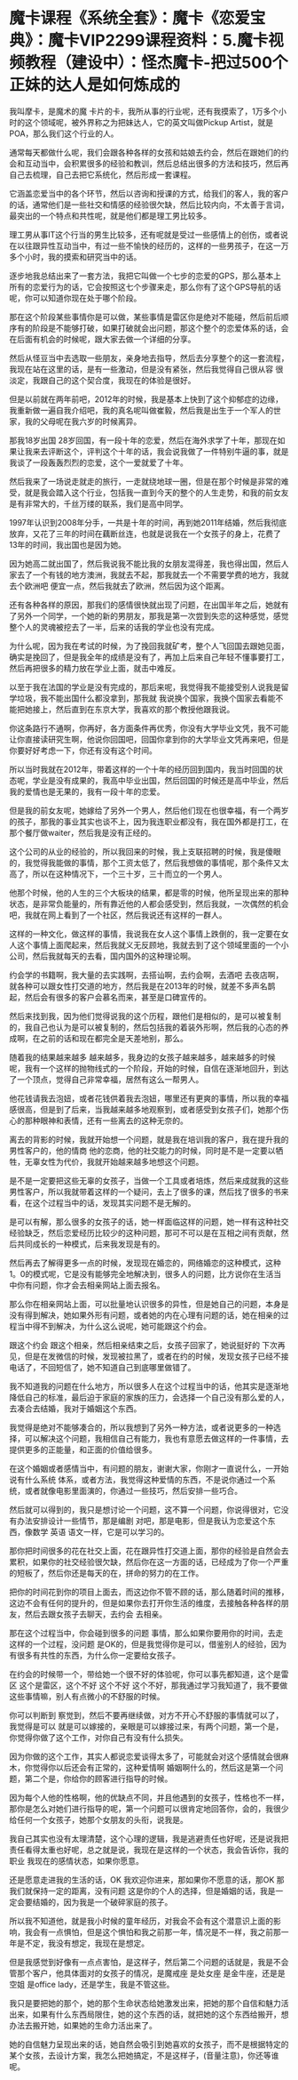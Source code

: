 # 魔卡课程《系统全套》：魔卡《恋爱宝典》：魔卡VIP2299课程资料：5.魔卡视频教程（建设中）：怪杰魔卡-把过500个正妹的达人是如何炼成的

我叫摩卡，是魔术的魔 卡片的卡，我所从事的行业呢，还有我摸索了，1万多个小时的这个领域呢，被外界称之为把妹达人，它的英文叫做Pickup Artist，就是POA，那么我们这个行业的人。

通常每天都做什么呢，我们会跟各种各样的女孩和姑娘去约会，然后在跟她们的约会和互动当中，会积累很多的经验和教训，然后总结出很多的方法和技巧，然后再自己去梳理，自己去把它系统化，然后形成一套课程。

它涵盖恋爱当中的各个环节，然后以咨询和授课的方式，给我们的客人，我的客户的话，通常他们是一些社交和情感的经验很欠缺，然后比较内向，不太善于言词，最突出的一个特点和共性呢，就是他们都是理工男比较多。

理工男从事IT这个行当的男生比较多，还有呢就是受过一些感情上的创伤，或者说在以往跟异性互动当中，有过一些不愉快的经历的，这样的一些男孩子，在这一万多个小时，我的摸索和研究当中的话。

逐步地我总结出来了一套方法，我把它叫做一个七步的恋爱的GPS，那么基本上所有的恋爱行为的话，它会按照这七个步骤来走，那么你有了这个GPS导航的话呢，你可以知道你现在处于哪个阶段。

那在这个阶段某些事情你是可以做，某些事情是雷区你是绝对不能碰，然后前后顺序有的阶段是不能够打破，如果打破就会出问题，那这个整个的恋爱体系的话，会在后面有机会的时候呢，跟大家去做一个详细的分享。

然后从怪豆当中去选取一些朋友，亲身地去指导，然后去分享整个的这一套流程，我现在站在这里的话，是有一些激动，但是没有紧张，然后我觉得自己很从容 很淡定，我跟自己的这个契合度，我现在的体验是很好。

但是以前就在两年前吧，2012年的时候，我是基本上快到了这个抑郁症的边缘，我重新做一遍自我介绍吧，我的真名呢叫做崔毅，然后我是出生于一个军人的世家，我的父母呢在我六岁的时候离异。

那我18岁出国 28岁回国，有一段十年的恋爱，然后在海外求学了十年，那现在如果让我来去评断这个，评判这个十年的话，我会说我做了一件特别牛逼的事，就是我谈了一段轰轰烈烈的恋爱，这个一爱就爱了十年。

然后我来了一场说走就走的旅行，一走就绕地球一圈，但是在那个时候是非常的难受，就是我会踏入这个行业，包括我一直到今天的整个的人生走势，和我的前女友是有非常大的，千丝万缕的联系，我们是高中同学。

1997年认识到2008年分手，一共是十年的时间，再到她2011年结婚，然后我彻底放弃，又花了三年的时间在藕断丝连，也就是说我在一个女孩子的身上，花费了13年的时间，我出国也是因为她。

因为她高二就出国了，然后我说我不能比我的女朋友混得差，我也得出国，然后人家去了一个有钱的地方澳洲，我就去不起，那我就去一个不需要学费的地方，我就去个欧洲吧 便宜一点，然后我就去了欧洲，然后因为这个距离。

还有各种各样的原因，那我们的感情很快就出现了问题，在出国半年之后，她就有了另外一个同学，一个她的新的男朋友，那我是第一次尝到失恋的这种感觉，感觉整个人的灵魂被挖去了一半，后来的话我的学业也没有完成。

为什么呢，因为我在考试的时候，为了挽回我就矿考，整个人飞回国去跟她见面，确实是挽回了，但是我全年的成绩是没有了，再加上后来自己年轻不懂事要打工，然后再把很多的精力放在学业上面，就击中难反。

以至于我在法国的学业是没有完成的，那后来呢，我觉得我不能接受别人说我是留学垃圾，我不能出国什么都没拿到，那我就 我说换个国家，我换个国家去看能不能把她接上，然后直到在东京大学，我喜欢的那个教授他跟我说。

你这条路行不通啊，你再好，各方面条件再优秀，你没有大学毕业文凭，我不可能让你直接读研究生啊，他说你回国吧，回国你拿到你的大学毕业文凭再来吧，但是你要好好考虑一下，你还有没有这个时间。

所以当时我就在2012年，带着这样的一个十年的经历回到国内，我当时回国的状态呢，学业是没有成果的，我高中毕业出国，然后回国的时候还是高中毕业，然后我的爱情也是无果的，我有一段十年的恋爱。

但是我的前女友呢，她嫁给了另外一个男人，然后他们现在也很幸福，有一个两岁的孩子，那我的事业其实也谈不上，因为我连职业都没有，我在国外都是打工，在那个餐厅做waiter，然后我是没有正经的。

这个公司的从业的经验的，所以我回来的时候，我上支联招聘的时候，我是傻眼的，我觉得我能做的事情，那个工资太低了，然后我想做的事情呢，那个条件又太高了，所以在这种情况下，一个三十岁，三十而立的一个男人。

他那个时候，他的人生的三个大板块的结果，都是零的时候，他所呈现出来的那种状态，是非常负能量的，所有靠近他的人都会感受到，然后我就，一次偶然的机会吧，我就在网上看到了一个社区，然后我说还有这样的一群人。

这样的一种文化，做这样的事情，我说我在女人这个事情上跌倒的，我一定要在女人这个事情上面爬起来，然后我就义无反顾地，我就去到了这个领域里面的一个小公司，然后我就每天的去看，国内国外的这种理论啊。

约会学的书籍啊，我大量的去实践啊，去搭讪啊，去约会啊，去酒吧 去夜店啊，就各种可以跟女性打交道的地方，然后我是在2013年的时候，就差不多声名鹊起，然后会有很多的客户会慕名而来，甚至是口碑宣传的。

然后来找到我，因为他们觉得说我的这个历程，跟他们是相似的，是可以被复制的，我自己也认为是可以被复制的，然后包括我的着装外形啊，然后我的心态的养成啊，在之前的话和现在都完全是天差地别，那么。

随着我的结果越来越多 越来越多，我身边的女孩子越来越多，越来越多的时候呢，我有一个这样的抛物线式的一个阶段，开始的时候，自信在逐渐地回升，到达了一个顶点，觉得自己非常幸福，居然有这么一帮男人。

他花钱请我去泡妞，或者花钱供着我去泡妞，哪里还有更爽的事情，所以我的幸福感很高，但是到了后来，当我越来越多地观察到，或者感受到女孩子们，她那个伤心的那种眼神和表情，还有一些离去的这种无奈的。

离去的背影的时候，我就开始想一个问题，就是我在培训我的客户，我在提升我的男性客户的，他的情商 他的恋商，他的社交能力的时候，同时是不是一定要以牺牲，无辜女性为代价，我就开始越来越多地想这个问题。

是不是一定要把这些无辜的女孩子，当做一个工具或者培炼，然后来成就我的这些男性客户，所以我就带着这样的一个疑问，去上了很多的课，然后找了很多的书来看，在这个过程当中的话，发现其实问题不是无解的。

是可以有解，那么很多的女孩子的话，她一样面临这样的问题，她一样有这种社交经验缺乏，然后恋爱经历比较少的这种问题，那可不可以是在互相之间有贡献，然后共同成长的一种模式，后来我发现是有的。

然后再去了解得更多一点的时候，发现现在婚恋的，网络婚恋的这种模式，这种1。0的模式呢，它是没有能够完全地解决到，很多人的问题，比方说你在生活当中你有问题，你才会去相亲网站上面去报名。

那么你在相亲网站上面，可以批量地认识很多的异性，但是她自己的问题，本身是没有得到解决，她如果外形有问题，或者她的内在心理有问题的话，她在相亲的过程当中得不到解决，为什么这么说呢，她可能跟这个约会。

跟这个约会 跟这个相亲，然后相亲结束之后，女孩子回家了，她说挺好的 下次再见，但是在发微信的时候，发现被拉黑了，或者在约的时候，发现女孩子已经不接电话了，不回短信了，她不知道自己到底哪里做错了。

我不知道我的问题在什么地方，所以很多人在这个过程当中的话，他其实是逐渐地降低自己的标准，最后迫于家庭的家族的压力，会选择一个自己没有那么爱的人，去凑合去结婚，我对于婚姻这个东西。

我觉得是绝对不能够凑合的，所以我想到了另外一种方法，或者说更多的一种选择，可以解决这个问题，我相信自己有能力，我也有意愿去做这样的一件事情，去提供更多的正能量，和正面的价值给很多。

在这个婚姻或者感情当中，有问题的朋友，谢谢大家，你刚才一直说什么，一开始说有什么系统 体系，或者方法，我觉得这种爱情的东西，不是说你通过一个系统，或者就像电影里面演的，你通过一些技巧，然后安排一些巧合。

然后就可以得到的，我只是想讨论一个问题，这不算一个问题，你说得很对，它没有办法安排设计一些情节，那是编剧 对吧，那是电影，但是我认为恋爱这个东西，像数学 英语 语文一样，它是可以学习的。

那你把时间很多的花在社交上面，花在跟异性打交道上面，那你的经验是自然会去累积，如果你的社交经验很欠缺，然后你在这一方面的话，已经成为了你一个严重的短板了，然后你还是每天的在，拼命的努力的在工作。

把你的时间花到你的项目上面去，而这边你不管不顾的话，那么随着时间的推移，这边不会有任何的提升的，但是如果你去打开你生活的维度，去接触各种各样的朋友，然后去跟女孩子去聊天，去约会 去相亲。

那在这个过程当中，你会碰到很多的问题 事情，那么如果你要用你的时间，去走这样的一个过程，没问题 是OK的，但是我觉得你是可以，借鉴别人的经验，因为有很多有共性的东西，为什么你一定要给女孩子。

在约会的时候带一个，带给她一个很不好的体验呢，你可以事先都知道，这个是雷区 这个是雷区，这个不好 这个不好 这个不好，那我通过学习我知道了，我不要做这些事情嘛，别人有点微小的不舒服的时候。

你可以判断到 察觉到，然后不要再继续做，对方不开心不舒服的事情就可以了，我觉得是可以 就是可以嫁接的，亲眼是可以嫁接过来，有两个问题，第一个是，你觉得你做了这个工作，对你自己有没有什么损失。

因为你做的这个工作，其实人都说恋爱谈得太多了，可能就会对这个感情就会很麻木，你觉得你以后还会有正常的，这种爱情啊 婚姻啊什么的，然后这是第一个问题，第二个是，你给你的顾客进行指导的时候。

因为每个人他的性格啊，他的优缺点不同，并且他遇到的女孩子，性格也不一样，那你是怎么对她们进行指导的呢，第一个问题可以很肯定地回答你，会的，我很少给任何一个女孩子，她那个女朋友的头衔，说我是。

我自己其实也没有太理清楚，这个心理的逻辑，我是逃避责任也好呢，还是说我把责任看得太重也好呢，总之就是说，我现在是这样的一个状态，我会告诉你，我的职业 我现在的感情状态，如果你愿意。

还是愿意走进我的生活的话，OK 我欢迎你进来，那如果你不愿意的话，那OK 那我们就保持一定的距离，没有问题 这是你的个人的选择，但是婚姻的话，我是一定会要结婚的，因为我是一个破碎家庭的孩子。

所以我不知道他，就是我小时候的童年经历，对我会不会有这个潜意识上面的影响，我会有一点惧怕，但是这个惧怕和我之前那一年，情况是不一样，我之前那一年是不定，我没有想定，我现在是想定。

但是我感觉到好像有一点点害怕，是这样子，然后第二个问题的话就是，我是不会管那个客户，他具体面对的女孩子的情况，是魔戒座 是处女座 是金牛座，还是是空姐 是office lady，还是学生，我是不管这些。

我只是要把她的那个，她的那个生命状态给她激发出来，把她的那个自信和魅力活出来，如果有什么东西局限住，她的这个东西的话，就把她的这个东西给搬开，想办法去搬开她，如果她的生命力活出来了。

她的自信魅力呈现出来的话，她自然会吸引到她喜欢的女孩子，而不是根据特定的某个女孩，去设计方案，我怎么把她搞定，不是这样子，(音量注意)，你还等谁呢。

